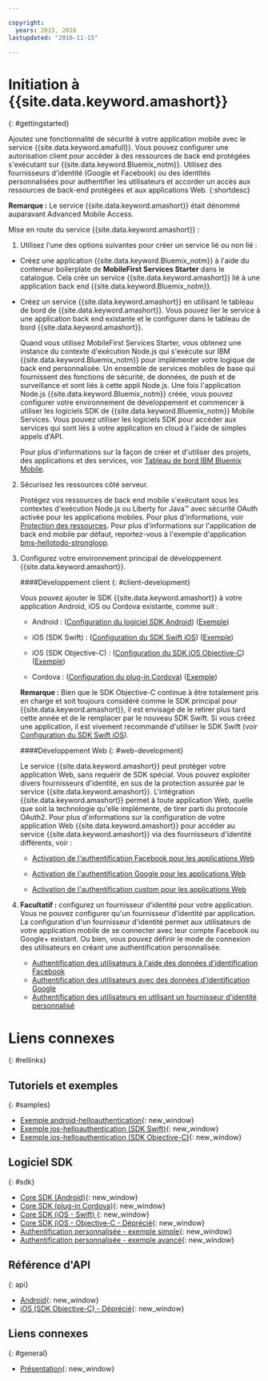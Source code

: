 ```yaml
---

copyright:
  years: 2015, 2016
lastupdated: "2016-11-15"

---
```


# Initiation à {{site.data.keyword.amashort}}
{: #gettingstarted}

Ajoutez une fonctionnalité de sécurité à votre application mobile avec le service {{site.data.keyword.amafull}}. Vous pouvez configurer une autorisation client pour accéder à des ressources de back end protégées s'exécutant sur {{site.data.keyword.Bluemix_notm}}. Utilisez des fournisseurs d'identité (Google et Facebook) ou des identités personnalisées pour authentifier les utilisateurs et accorder un accès aux ressources de back-end protégées et aux applications Web.
{:shortdesc}

**Remarque :** Le service {{site.data.keyword.amashort}} était dénommé auparavant Advanced Mobile Access.


Mise en route du service {{site.data.keyword.amashort}} :

1. Utilisez l'une des options suivantes pour créer un service lié ou non lié :
 * Créez une application {{site.data.keyword.Bluemix_notm}} à l'aide du conteneur boilerplate de **MobileFirst Services Starter** dans le catalogue. Cela crée un service {{site.data.keyword.amashort}} lié à une application back end {{site.data.keyword.Bluemix_notm}}.
 * Créez un service {{site.data.keyword.amashort}} en utilisant le tableau de bord de {{site.data.keyword.amashort}}.  Vous pouvez lier le service à une application back end existante et le configurer dans le tableau de bord {{site.data.keyword.amashort}}.

   Quand vous utilisez MobileFirst Services Starter, vous obtenez une instance du contexte d'exécution Node.js qui s'exécute sur IBM {{site.data.keyword.Bluemix_notm}} pour implémenter votre logique de back end personnalisée. Un ensemble de services mobiles de base qui fournissent des fonctions de sécurité, de données, de push et de surveillance et sont liés à cette appli Node.js. Une fois l'application Node.js {{site.data.keyword.Bluemix_notm}} créée, vous pouvez configurer votre environnement de développement et commencer à utiliser les logiciels SDK de {{site.data.keyword.Bluemix_notm}} Mobile Services. Vous pouvez utiliser les logiciels SDK pour accéder aux services qui sont liés à votre application en cloud à l'aide de simples appels d'API.

	Pour plus d'informations sur la façon de créer et d'utiliser des projets, des applications et des services, voir [Tableau de bord IBM Bluemix Mobile](https://console.{DomainName}/docs/mobile/index.html).

2. Sécurisez les ressources côté serveur.

   Protégez vos ressources de back end mobile s'exécutant sous les contextes d'exécution Node.js ou Liberty for Java&trade; avec sécurité OAuth activée pour les applications mobiles. Pour plus d'informations, voir [Protection des ressources](protecting-resources.html).
   Pour plus d'informations sur l'application de back end mobile par défaut, reportez-vous à l'exemple d'application [bms-hellotodo-strongloop](https://github.com/ibm-bluemix-mobile-services/bms-hellotodo-strongloop).

3. Configurez votre environnement principal de développement {{site.data.keyword.amashort}}.

	####Développement client
   {: #client-development}

	Vous pouvez ajouter le SDK {{site.data.keyword.amashort}} à votre application Android, iOS ou Cordova existante, comme suit :
   * Android : ([Configuration du logiciel SDK Android](getting-started-android.html)) ([Exemple](https://github.com/ibm-bluemix-mobile-services/bms-samples-android-helloauthentication))

   * iOS (SDK Swift) : ([Configuration du SDK Swift iOS](getting-started-ios-swift-sdk.html))
      ([Exemple](https://github.com/ibm-bluemix-mobile-services/bms-samples-swift-helloauthentication))

   * iOS (SDK Objective-C) : ([Configuration du SDK iOS Objective-C](getting-started-ios.html)) ([Exemple](https://github.com/ibm-bluemix-mobile-services/bms-samples-ios-helloauthentication))

   * Cordova : ([Configuration du plug-in Cordova](getting-started-cordova.html)) ([Exemple](https://github.com/ibm-bluemix-mobile-services/bms-samples-cordova-helloauthentication))

   **Remarque :** Bien que le SDK Objective-C continue à être totalement pris en charge et soit toujours considéré comme le SDK principal pour {{site.data.keyword.amashort}}, il est envisagé de le retirer plus tard cette année et de le remplacer par le nouveau SDK Swift. Si vous créez une application, il est vivement recommandé d'utiliser le SDK Swift (voir [Configuration du SDK Swift iOS](getting-started-ios-swift-sdk.html)).

	####Développement Web
   {: #web-development}

   Le service {{site.data.keyword.amashort}} peut protéger votre application Web, sans requérir de SDK spécial. Vous pouvez exploiter divers fournisseurs d'identité, en sus de la protection assurée par le service {{site.data.keyword.amashort}}. L'intégration {{site.data.keyword.amashort}} permet à toute application Web, quelle que soit la technologie qu'elle implémente, de tirer parti du protocole OAuth2. Pour plus d'informations sur la configuration de votre application Web {{site.data.keyword.amashort}} pour accéder au service {{site.data.keyword.amashort}}  via des fournisseurs d'identité différents, voir :

    * [Activation de l'authentification Facebook pour les applications Web](facebook-auth-web.html)

    * [Activation de l'authentification Google pour les applications Web](google-auth-web.html)

    * [Activation de l'authentification custom pour les applications Web](custom-auth-web.html)

4. **Facultatif :** configurez un fournisseur d'identité pour votre application. Vous ne pouvez configurer qu'un fournisseur d'identité par application. La configuration d'un fournisseur d'identité permet aux utilisateurs de votre application mobile de se connecter avec leur compte Facebook ou Google+ existant. Ou bien, vous pouvez définir le mode de connexion des utilisateurs en créant une authentification personnalisée.
   * [Authentification des utilisateurs à l'aide des données d'identification Facebook](facebook-auth-overview.html)
   * [Authentification des utilisateurs avec des données d'identification Google](google-auth-overview.html)
   * [Authentification des utilisateurs en utilisant un fournisseur d'identité personnalisé](custom-auth.html)


# Liens connexes
{: #rellinks}

## Tutoriels et exemples
{: #samples}
* [Exemple android-helloauthentication](https://github.com/ibm-bluemix-mobile-services/bms-samples-android-helloauthentication){: new_window}
* [Exemple ios-helloauthentication (SDK Swift)](https://github.com/ibm-bluemix-mobile-services/bms-samples-swift-helloauthentication){: new_window}
* [Exemple ios-helloauthentication (SDK Objective-C)](https://github.com/ibm-bluemix-mobile-services/bms-samples-ios-helloauthentication){: new_window}

## Logiciel SDK
{: #sdk}
* [Core SDK (Android)](https://github.com/ibm-bluemix-mobile-services/bms-clientsdk-android-core){: new_window}
* [Core SDK (plug-in Cordova)](https://github.com/ibm-bluemix-mobile-services/bms-clientsdk-cordova-plugin-core){: new_window}
* [Core SDK (iOS - Swift) ](https://github.com/ibm-bluemix-mobile-services/bms-clientsdk-swift-core){: new_window}
* [Core SDK (iOS - Objective-C - Déprécié](https://hub.jazz.net/git/bluemixmobilesdk/imf-ios-sdk/archive?revstr=master){: new_window}
* [Authentification personnalisée - exemple simple](https://github.com/ibm-bluemix-mobile-services/bms-mca-custom-identity-provider-sample){: new_window}
* [Authentification personnalisée - exemple avancé](https://github.com/ibm-bluemix-mobile-services/bms-mca-custom-identity-provider-with-user-management){: new_window}

## Référence d'API
{: api}
* [Android](https://console.{DomainName}/docs/api/content/api/mobilefirst/android/core-api-doc/overview-summary.html){: new_window}
* [iOS (SDK Objective-C) - Déprécié](https://console.{DomainName}/docs/api/content/api/mobilefirst/ios/IMFCore_api-doc/html/index.html){: new_window}


## Liens connexes
{: #general}
* [Présentation](overview.html){: new_window}

